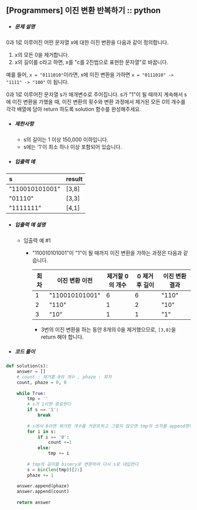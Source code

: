 ## [Programmers] 이진 변환 반복하기 :: python 



* ##### 문제 설명

0과 1로 이루어진 어떤 문자열 x에 대한 이진 변환을 다음과 같이 정의합니다.

1. x의 모든 0을 제거합니다.
2. x의 길이를 c라고 하면, x를 "c를 2진법으로 표현한 문자열"로 바꿉니다.

예를 들어, `x = "0111010"`이라면, x에 이진 변환을 가하면 `x = "0111010" -> "1111" -> "100"` 이 됩니다.

0과 1로 이루어진 문자열 s가 매개변수로 주어집니다. s가 "1"이 될 때까지 계속해서 s에 이진 변환을 가했을 때, 이진 변환의 횟수와 변환 과정에서 제거된 모든 0의 개수를 각각 배열에 담아 return 하도록 solution 함수를 완성해주세요.



* ##### 제한사항

  - s의 길이는 1 이상 150,000 이하입니다.
  - s에는 '1'이 최소 하나 이상 포함되어 있습니다.



* ##### 입출력 예

| s              | result |
| :------------- | :----- |
| "110010101001" | [3,8]  |
| "01110"        | [3,3]  |
| "1111111"      | [4,1]  |



* ##### 입출력 예 설명

  * 입출력 예 #1

    - "110010101001"이 "1"이 될 때까지 이진 변환을 가하는 과정은 다음과 같습니다.

      | 회차 | 이진 변환 이전 | 제거할 0의 개수 | 0 제거 후 길이 | 이진 변환 결과 |
      | ---- | -------------- | --------------- | -------------- | -------------- |
      | 1    | "110010101001" | 6               | 6              | "110"          |
      | 2    | "110"          | 1               | 2              | "10"           |
      | 3    | "10"           | 1               | 1              | "1"            |

      - 3번의 이진 변환을 하는 동안 8개의 0을 제거했으므로, `[3,8]`을 return 해야 합니다.



* ##### 코드 풀이

```python
def solution(s):
    answer = []
    # count : 제거할 0의 개수 , phaze : 회차
    count, phaze = 0, 0
    
    while True: 
        tmp = ''
        # s가 1이면 종료한다
        if s == '1':
            break
        
        # s에서 0이면 제거한 개수를 카운트하고 그렇지 않으면 tmp의 숫자를 append한다.
        for i in s:
            if i == '0':
                count +=1
            else:
                tmp += i
        
        # tmp의 길이를 binery로 변환하여 다시 s로 대입한다
        s = bin(len(tmp))[2:]
        phaze += 1
        
    answer.append(phaze)   
    answer.append(count)
    
    return answer
```


